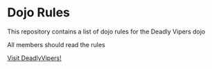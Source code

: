 Dojo Rules
==========

This repository contains a list of dojo rules for the Deadly Vipers dojo

All members should read the rules

[Visit DeadlyVipers!](https://github.com/deadlyvipers)

